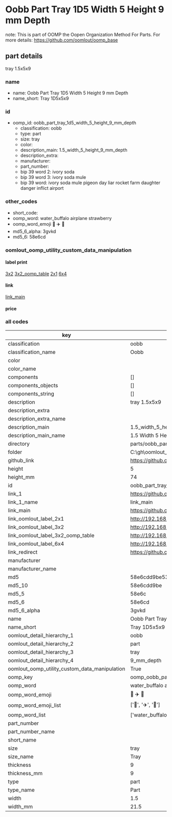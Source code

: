 # Oobb Part Tray 1D5 Width 5 Height 9 mm Depth  

note: This is part of OOMP the Oopen Organization Method For Parts. For more details: https://github.com/oomlout/oomp_base

##  part details
  



tray 1.5x5x9



### name
* name: Oobb Part Tray 1D5 Width 5 Height 9 mm Depth
* name_short: Tray 1D5x5x9 
### id
* oomp_id: oobb_part_tray_1d5_width_5_height_9_mm_depth
  * classification: oobb
  * type: part
  * size: tray
  * color: 
  * description_main: 1.5_width_5_height_9_mm_depth
  * description_extra: 
  * manufacturer: 
  * part_number: 
  * bip 39 word 2: ivory soda
  * bip 39 word 3: ivory soda mule
  * bip 39 word: ivory soda mule pigeon day liar rocket farm daughter danger inflict airport

### other_codes
* short_code: 
* oomp_word: water_buffalo airplane strawberry
* oomp_word_emoji :water_buffalo: :airplane: :strawberry:
* md5_6_alpha: 3gvkd
* md5_6: 58e6cd






### oomlout_oomp_utility_custom_data_manipulation
#### label print
[3x2](http://192.168.1.245:1112/?label=oomp%203gvkd)
[3x2_oomp_table](http://192.168.1.108:1112/?label=oomp%203gvkd)
[2x1](http://192.168.1.242:1112/?label=oomp%203gvkd)
[6x4](http://192.168.1.55:1112/?label=oomp%203gvkd)    

#### link

[link_main](https://github.com/oomlout/oomlout_oobb_version_4_generated_parts/tree/main/navigation_oomp/oobb/part/tray/1.5_width_5_height_9_mm_depth/part)                              

#### price







### all codes 
| key | value |  
| --- | --- |  
| classification | oobb |  
| classification_name | Oobb |  
| color |  |  
| color_name |  |  
| components | [] |  
| components_objects | [] |  
| components_string | [] |  
| description | tray 1.5x5x9 |  
| description_extra |  |  
| description_extra_name |  |  
| description_main | 1.5_width_5_height_9_mm_depth |  
| description_main_name | 1.5 Width 5 Height 9 mm Depth |  
| directory | parts/oobb_part_tray_1d5_width_5_height_9_mm_depth |  
| folder | C:\gh\oomlout_oobb_version_4_generated_parts\parts\oobb_part_tray_1d5_width_5_height_9_mm_depth |  
| github_link | https://github.com/oomlout/oomlout_oomp_part_src/tree/main/parts/oobb_part_tray_1d5_width_5_height_9_mm_depth |  
| height | 5 |  
| height_mm | 74 |  
| id | oobb_part_tray_1d5_width_5_height_9_mm_depth |  
| link_1 | https://github.com/oomlout/oomlout_oobb_version_4_generated_parts/tree/main/navigation_oomp/oobb/part/tray/1.5_width_5_height_9_mm_depth/part |  
| link_1_name | link_main |  
| link_main | https://github.com/oomlout/oomlout_oobb_version_4_generated_parts/tree/main/navigation_oomp/oobb/part/tray/1.5_width_5_height_9_mm_depth/part |  
| link_oomlout_label_2x1 | http://192.168.1.242:1112/?label=oomp%203gvkd |  
| link_oomlout_label_3x2 | http://192.168.1.245:1112/?label=oomp%203gvkd |  
| link_oomlout_label_3x2_oomp_table | http://192.168.1.108:1112/?label=oomp%203gvkd |  
| link_oomlout_label_6x4 | http://192.168.1.55:1112/?label=oomp%203gvkd |  
| link_redirect | https://github.com/oomlout/oomlout_oobb_version_4_generated_parts/tree/main/parts/oobb_tray_1d5_05_09 |  
| manufacturer |  |  
| manufacturer_name |  |  
| md5 | 58e6cdd9be53376e031c0a4b22b38bb7 |  
| md5_10 | 58e6cdd9be |  
| md5_5 | 58e6c |  
| md5_6 | 58e6cd |  
| md5_6_alpha | 3gvkd |  
| name | Oobb Part Tray 1D5 Width 5 Height 9 mm Depth |  
| name_short | Tray 1D5x5x9  |  
| oomlout_detail_hierarchy_1 | oobb |  
| oomlout_detail_hierarchy_2 | part |  
| oomlout_detail_hierarchy_3 | tray |  
| oomlout_detail_hierarchy_4 | 9_mm_depth |  
| oomlout_oomp_utility_custom_data_manipulation | True |  
| oomp_key | oomp_oobb_part_tray_1d5_width_5_height_9_mm_depth |  
| oomp_word | water_buffalo airplane strawberry |  
| oomp_word_emoji | :water_buffalo: :airplane: :strawberry: |  
| oomp_word_emoji_list | [':water_buffalo:', ':airplane:', ':strawberry:'] |  
| oomp_word_list | ['water_buffalo', 'airplane', 'strawberry'] |  
| part_number |  |  
| part_number_name |  |  
| short_name |  |  
| size | tray |  
| size_name | Tray |  
| thickness | 9 |  
| thickness_mm | 9 |  
| type | part |  
| type_name | Part |  
| width | 1.5 |  
| width_mm | 21.5 |  
